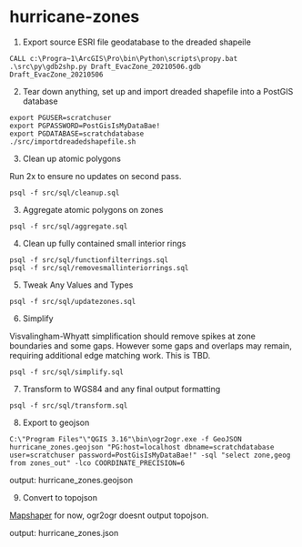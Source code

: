 # hurricane-zones

1. Export source ESRI file geodatabase to the dreaded shapeile

```
CALL c:\Progra~1\ArcGIS\Pro\bin\Python\scripts\propy.bat .\src\py\gdb2shp.py Draft_EvacZone_20210506.gdb Draft_EvacZone_20210506
```

2. Tear down anything, set up and import dreaded shapefile into a PostGIS database

```shell
export PGUSER=scratchuser
export PGPASSWORD=PostGisIsMyDataBae!
export PGDATABASE=scratchdatabase
./src/importdreadedshapefile.sh
```

3. Clean up atomic polygons

Run 2x to ensure no updates on second pass.

```shell
psql -f src/sql/cleanup.sql
```

3. Aggregate atomic polygons on zones

```shell
psql -f src/sql/aggregate.sql
```

4. Clean up fully contained small interior rings

```shell
psql -f src/sql/functionfilterrings.sql
psql -f src/sql/removesmallinteriorrings.sql
```

5. Tweak Any Values and Types

```shell
psql -f src/sql/updatezones.sql
```

6. Simplify 

Visvalingham-Whyatt simplification should remove spikes at zone boundaries and
some gaps. However some gaps and overlaps may remain, requiring additional edge matching work. This is TBD.

```shell
psql -f src/sql/simplify.sql
```

7. Transform to WGS84 and any final output formatting

```shell
psql -f src/sql/transform.sql
```

8. Export to geojson

```shell
C:\"Program Files"\"QGIS 3.16"\bin\ogr2ogr.exe -f GeoJSON hurricane_zones.geojson "PG:host=localhost dbname=scratchdatabase user=scratchuser password=PostGisIsMyDataBae!" -sql "select zone,geog from zones_out" -lco COORDINATE_PRECISION=6
```

output: hurricane_zones.geojson

9. Convert to topojson

[Mapshaper](https://mapshaper.org/) for now, ogr2ogr doesnt output topojson.

output: hurricane_zones.json